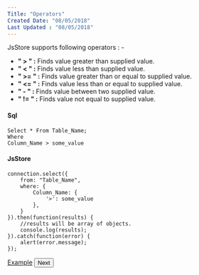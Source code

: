 ```yaml
---
Title: "Operators"
Created Date: "08/05/2018"
Last Updated : "08/05/2018"
---
```


JsStore supports following operators : -

*   **" \> " :** Finds value greater than supplied value.
*   **" < " :** Finds value less than supplied value.
*   **" >= " :** Finds value greater than or equal to supplied value.
*   **" <= " :** Finds value less than or equal to supplied value.
*   **" \- " :** Finds value between two supplied value.
*   **" != " :** Finds value not equal to supplied value.

#### Sql

```
Select * From Table_Name;
Where
Column_Name > some_value
```

#### JsStore

```
connection.select({
    from: "Table_Name",
    where: {
        Column_Name: {
            '>': some_value
        },
    }
}).then(function(results) {
    //results will be array of objects.
    console.log(results);
}).catch(function(error) {
    alert(error.message);
});
```

<p class="margin-top-40px center-align">
    <a class="btn info" target="_blank" href="/example/operator">Example</a>
    <button class="btn info btnNext">Next</button>
</p>